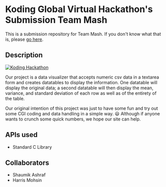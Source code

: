 # Koding Global Virtual Hackathon's Submission Team Mash

This is a submission repository for Team Mash. If you don't know what that is, please [go here](https://koding.com/Hackathon). 

## Description

[![Koding Hackathon](/images/badge.png?raw=true "Koding Hackathon")](https://koding.com/Hackathon)

Our project is a data visualizer that accepts numeric csv data in a textarea form and creates datatables to display the information. One datatable will display the original data; a second datatable will then display the mean, variance, and standard deviation of each row as well as of the entirety of the table.

Our original intention of this project was just to have some fun and try out some CGI coding and data handling in a simple way. :smiley:
Although if anyone wants to crunch some quick numbers, we hope our site can help.

## APIs used

 - Standard C Library

## Collaborators

 - Shaumik Ashraf
 - Harris Mohsin
